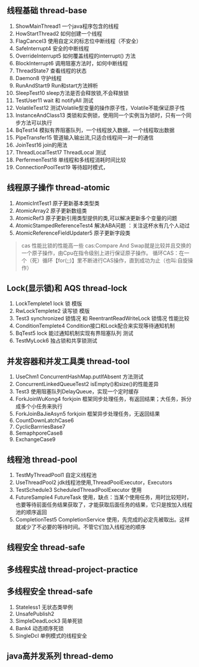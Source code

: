 ## 线程基础 thread-base
1. ShowMainThread1 一个java程序包含的线程
2. HowStartThread2  如何创建一个线程
3. FlagCancel3     使用自定义的标志位中断线程（不安全）
4. SafeInterrupt4  安全的中断线程
5. OverrideInterrupt5 如何覆盖线程的interrupt() 方法
6. BlockInterrupt6  调用阻塞方法时，如何中断线程
7. ThreadState7  查看线程的状态
8. Daemon8  守护线程
9. RunAndStart9  Run和start方法辨析
10. SleepTest10 sleep方法是否会释放锁,不会释放锁
11. TestUser11  wait 和 notifyAll 测试
12. VolatileTest12 测试Volatile型变量的操作原子性，Volatile不能保证原子性
13. InstanceAndClass13  类锁和实例锁，使用同一个实例当为锁时，只有一个同步方法可以执行
14. BqTest14  模拟有界阻塞队列，一个线程放入数据，一个线程取出数据
15. PipeTransfer15 管道输入输出流,只适合线程间一对一的通信
16. JoinTest16 join的用法
17. ThreadLocalTest17  ThreadLocal 测试
18. PerfermenTest18 单线程和多线程消耗时间比较
19. ConnectionPoolTest19 等待超时模式，

## 线程原子操作 thread-atomic
1. AtomicIntTest1 原子更新基本类型类
2. AtomicArray2   原子更新数组类
3. AtomicRef3 原子更新引用类型提供的类,可以解决更新多个变量的问题
4. AtomicStampedReferenceTest4 解决ABA问题 ：关注这杯水有几个人动过
5. AtomicReferenceFieldUpdater5 原子更新字段类
> cas 性能比锁的性能高一些
> cas:Compare And Swap就是比较并且交换的一个原子操作，由Cpu在指令级别上进行保证原子操作。
> 循环CAS：在一个（死）循环【for(;;)】里不断进行CAS操作，直到成功为止（也叫:自旋操作）


## Lock(显示锁)和 AQS thread-lock
1. LockTemplete1 lock 锁 模版
2. RwLockTemplete2  读写锁 模版
3. Test3 synchronized 锁情况 和 ReentrantReadWriteLock 锁情况 性能比较
4. ConditionTemplete4  Condition接口和Lock配合来实现等待通知机制
5. BqTest5 lock 能过通知机制实现有界阻塞队列 测试
6. TestMyLock6 独占锁和共享锁测试

## 并发容器和并发工具类 thread-tool
1. UseChm1 ConcurrentHashMap.putIfAbsent 方法测试
2. ConcurrentLinkedQueueTest2 isEmpty()和size()的性能差异
3. Test3 使用阻塞队列DelayQueue，实现一个定时缓存
4. ForkJoinWuKong4 forkjoin 框架同步处理任务，有返回结果；大任务，拆分成多个小任务来执行
5. ForkJoinBaJieAsyn5 forkjoin 框架异步处理任务，无返回结果
6. CountDownLatchCase6
7. CyclicBarrriesBase7
8. SemaphporeCase8
9. ExchangeCase9

## 线程池 thread-pool
1. TestMyThreadPool1 自定义线程池
2. UseThreadPool2  jdk线程池使用,ThreadPoolExecutor，Executors
3. TestSchedule3   ScheduledThreadPoolExecutor 使用
4. FutureSample4   FutureTask 使用，缺点：当某个使用任务，用时比较短时，也要等待前面任务结果获取了，才能获取后面任务的结果，它只是按加入线程池的顺序返回
5. CompletionTest5 CompletionService 使用，先完成的必定先被取出。这样就减少了不必要的等待时间。不管它们加入线程池的顺序

## 线程安全 thread-safe


## 多线程实战 thread-project-practice

## 多线程安全 thread-safe
1. Stateless1 无状态类举例
2. UnsafePublish2
3. SimpleDeadLock3 简单死锁
4. Bank4 动态顺序死锁
5. SingleDcl 单例模式的线程安全


## java高并发系列 thread-demo
